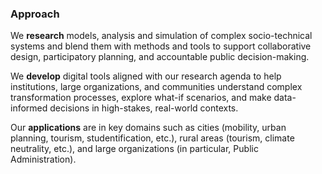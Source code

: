 ### Approach

We **research** models, analysis and simulation of complex socio-technical systems and 
blend them with methods and tools to support collaborative design, participatory planning, and
accountable public decision-making. 

We **develop** digital tools aligned with our research agenda 
to help institutions, large organizations, and
communities understand complex transformation processes, explore what-if scenarios, 
and make data-informed decisions in high-stakes, real-world contexts.

Our **applications**  are in key domains such as cities (mobility, urban planning, 
tourism, studentification, etc.), rural areas (tourism, climate neutrality, etc.), 
and large organizations (in particular, Public Administration).
